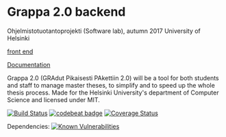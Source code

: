 # Grappa 2.0 backend

Ohjelmistotuotantoprojekti (Software lab), autumn 2017
University of Helsinki

[front end](https://github.com/OhtuGrappa2/front-grappa2)

[Documentation](https://drive.google.com/drive/folders/0B5AboURQNTdya2xJcC0zVmVDM1E)

Grappa 2.0 (GRAdut Pikaisesti PAkettiin 2.0) will be a tool for both students and staff to manage master theses, to simplify and to speed up the whole thesis process. Made for the Helsinki University's department of Computer Science and licensed under MIT.

[![Build Status](https://travis-ci.org/OhtuGrappa2/back-grappa2.svg?branch=master)](https://travis-ci.org/OhtuGrappa2/back-grappa2)
[![codebeat badge](https://codebeat.co/badges/7317a671-8161-462b-9c02-6ff03b62780e)](https://codebeat.co/projects/github-com-ohtugrappa2-back-grappa2-master)
[![Coverage Status](https://coveralls.io/repos/github/OhtuGrappa2/back-grappa2/badge.svg?branch=master)](https://coveralls.io/github/OhtuGrappa2/back-grappa2?branch=master)

Dependencies: [![Known Vulnerabilities](https://snyk.io/test/github/ohtugrappa2/back-grappa2/badge.svg)](https://snyk.io/test/github/ohtugrappa2/back-grappa2)
